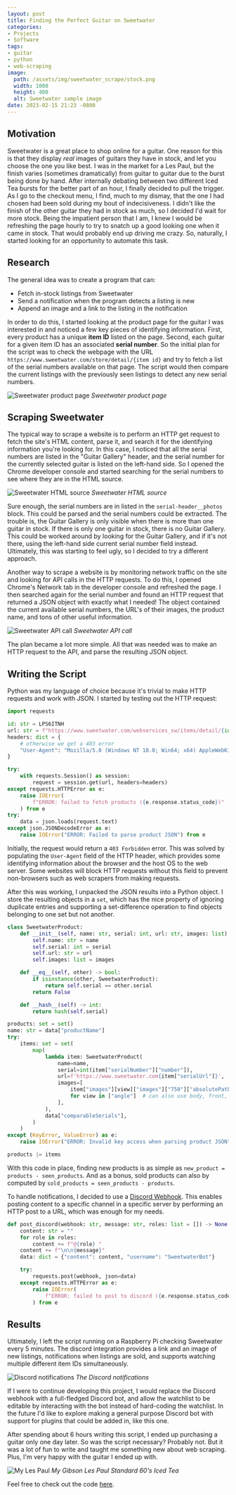 ```yaml
---
layout: post
title: Finding the Perfect Guitar on Sweetwater
categories:
- Projects
- Software
tags:
- guitar
- python
- web-scraping
image:
  path: /assets/img/sweetwater_scrape/stock.png
  width: 1000
  height: 400
  alt: Sweetwater sample image
date: 2023-02-15 21:23 -0800
---
```

## Motivation

Sweetwater is a great place to shop online for a guitar. One reason for this is that they display _real_ images of guitars they have in stock, and let you choose the one you like best. I was in the market for a Les Paul, but the finish varies (sometimes dramatically) from guitar to guitar due to the burst being done by hand. After internally debating between two different Iced Tea bursts for the better part of an hour, I finally decided to pull the trigger. As I go to the checkout menu, I find, much to my dismay, that the one I had chosen had been sold during my bout of indecisiveness. I didn't like the finish of the other guitar they had in stock as much, so I decided I'd wait for more stock. Being the impatient person that I am, I knew I would be refreshing the page hourly to try to snatch up a good looking one when it came in stock. That would probably end up driving me crazy. So, naturally, I started looking for an opportunity to automate this task.

## Research

The general idea was to create a program that can:
- Fetch in-stock listings from Sweetwater
- Send a notification when the program detects a listing is new
- Append an image and a link to the listing in the notification

In order to do this, I started looking at the product page for the guitar I was interested in and noticed a few key pieces of identifying information. First, every product has a unique **item ID** listed on the page. Second, each guitar for a given item ID has an associated **serial number**. So the initial plan for the script was to check the webpage with the URL `https://www.sweetwater.com/store/detail/{item id}` and try to fetch a list of the serial numbers available on that page. The script would then compare the current listings with the previously seen listings to detect any new serial numbers.

![Sweetwater product page](/assets/img/sweetwater_scrape/webpage.png)
_Sweetwater product page_

## Scraping Sweetwater

The typical way to scrape a website is to perform an HTTP get request to fetch the site's HTML content, parse it, and search it for the identifying information you're looking for. In this case, I noticed that all the serial numbers are listed in the "Guitar Gallery" header, and the serial number for the currently selected guitar is listed on the left-hand side. So I opened the Chrome developer console and started searching for the serial numbers to see where they are in the HTML source.

![Sweetwater HTML source](/assets/img/sweetwater_scrape/html_source.png)
_Sweetwater HTML source_

Sure enough, the serial numbers are in listed in the `serial-header__photos` block. This could be parsed and the serial numbers could be extracted. The trouble is, the Guitar Gallery is only visible when there is more than one guitar in stock. If there is only one guitar in stock, there is no Guitar Gallery. This could be worked around by looking for the Guitar Gallery, and if it's not there, using the left-hand side current serial number field instead. Ultimately, this was starting to feel ugly, so I decided to try a different approach.

Another way to scrape a website is by monitoring network traffic on the site and looking for API calls in the HTTP requests. To do this, I opened Chrome's Network tab in the developer console and refreshed the page. I then searched again for the serial number and found an HTTP request that returned a JSON object with exactly what I needed! The object contained the current available serial numbers, the URL's of their images, the product name, and tons of other useful information.

![Sweetwater API call](/assets/img/sweetwater_scrape/api_call.png)
_Sweetwater API call_

The plan became a lot more simple. All that was needed was to make an HTTP request to the API, and parse the resulting JSON object. 

## Writing the Script

Python was my language of choice because it's trivial to make HTTP requests and work with JSON. I started by testing out the HTTP request:

```python
import requests

id: str = LPS6ITNH
url: str = f"https://www.sweetwater.com/webservices_sw/items/detail/{id}?format=serialcompare"
headers: dict = {
    # otherwise we get a 403 error
    "User-Agent": "Mozilla/5.0 (Windows NT 10.0; Win64; x64) AppleWebKit/537.36 (KHTML, like Gecko) Chrome/109.0.0.0 Safari/537.36",
}

try:
    with requests.Session() as session:
        request = session.get(url, headers=headers)
except requests.HTTPError as e:
    raise IOError(
        f"ERROR: failed to fetch products ({e.response.status_code})"
    ) from e
try:
    data = json.loads(request.text)
except json.JSONDecodeError as e:
    raise IOError("ERROR: Failed to parse product JSON") from e
```

Initially, the request would return a `403 Forbidden` error. This was solved by populating the `User-Agent` field of the HTTP header, which provides some identifying information about the browser and the host OS to the web server. Some websites will block HTTP requests without this field to prevent non-browsers such as web scrapers from making requests.

After this was working, I unpacked the JSON results into a Python object. I store the resulting objects in a `set`, which has the nice property of ignoring duplicate entries and supporting a set-difference operation to find objects belonging to one set but not another.

```python
class SweetwaterProduct:
    def __init__(self, name: str, serial: int, url: str, images: list) -> None:
        self.name: str = name
        self.serial: int = serial
        self.url: str = url
        self.images: list = images

    def __eq__(self, other) -> bool:
        if isinstance(other, SweetwaterProduct):
            return self.serial == other.serial
        return False

    def __hash__(self) -> int:
        return hash(self.serial)

products: set = set() 
name: str = data["productName"]
try:
    items: set = set(
        map(
            lambda item: SweetwaterProduct(
                name=name,
                serial=int(item["serialNumber"]["number"]),
                url=f'https://www.sweetwater.com{item["serialUrl"]}',
                images=[
                    item["images"][view]["images"]["750"]["absolutePath"]
                    for view in ["angle"]  # can also use body, front, back
                ],
            ),
            data["comparableSerials"],
        )
    )
except (KeyError, ValueError) as e:
    raise IOError("ERROR: Invalid key access when parsing product JSON") from e

products |= items
```

With this code in place, finding new products is as simple as `new_product = products - seen_products`. And as a bonus, sold products can also by computed by `sold_products = seen_products - products`.

To handle notifications, I decided to use a [Discord Webhook](https://support.discord.com/hc/en-us/articles/228383668-Intro-to-Webhooks). This enables posting content to a specific channel in a specific server by performing an HTTP post to a URL, which was enough for my needs.

```python
def post_discord(webhook: str, message: str, roles: list = []) -> None:
    content: str = ""
    for role in roles:
        content += f"@{role} "
    content += f"\n\n{message}"
    data: dict = {"content": content, "username": "SweetwaterBot"}

    try:
        requests.post(webhook, json=data)
    except requests.HTTPError as e:
        raise IOError(
            f"ERROR: failed to post to discord ({e.response.status_code})"
        ) from e
```

## Results

Ultimately, I left the script running on a Raspberry Pi checking Sweetwater every 5 minutes. The discord integration provides a link and an image of new listings, notifications when listings are sold, and supports watching multiple different item IDs simultaneously.

![Discord notifications](/assets/img/sweetwater_scrape/discord.png)
_The Discord notifications_

If I were to continue developing this project, I would replace the Discord webhook with a full-fledged Discord bot, and allow the watchlist to be editable by interacting with the bot instead of hard-coding the watchlist. In the future I'd like to explore making a general purpose Discord bot with support for plugins that could be added in, like this one.

After spending about 6 hours writing this script, I ended up purchasing a guitar only one day later. So was the script necessary? Probably not. But it was a lot of fun to write and taught me something new about web scraping. Plus, I'm very happy with the guitar I ended up with.

![My Les Paul](/assets/img/sweetwater_scrape/guitar.jpg)
_My Gibson Les Paul Standard 60's Iced Tea_

Feel free to check out the code [here](https://github.com/jefflongo/sweetwater-scrape).
